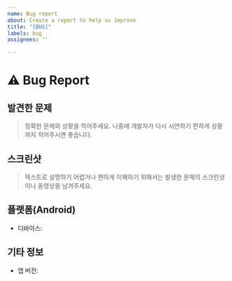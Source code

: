 ```yaml
---
name: Bug report
about: Create a report to help us improve
title: "[BUG]"
labels: bug
assignees: ''

---
```


# ⚠️ Bug Report

## 발견한 문제

> 정확한 문제와 상황을 적어주세요. 나중에 개발자가 다시 시연하기 편하게 상황까지 적어주시면 좋습니다.



## 스크린샷

> 텍스트로 설명하기 어렵거나 편하게 이해하기 위해서는 발생한 문제의 스크린샷이나 동영상을 남겨주세요.




## 플랫폼(Android)

- 디바이스: 

## 기타 정보

- 앱 버전: 
